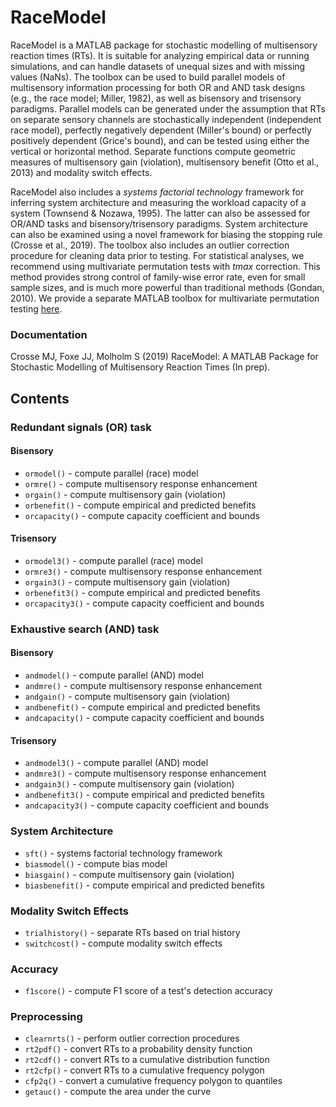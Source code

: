 # RaceModel
RaceModel is a MATLAB package for stochastic modelling of multisensory reaction times (RTs). It is suitable for analyzing empirical data or running simulations, and can handle datasets of unequal sizes and with missing values (NaNs). The toolbox can be used to build parallel models of multisensory information processing for both OR and AND task designs (e.g., the race model; Miller, 1982), as well as bisensory and trisensory paradigms. Parallel models can be generated under the assumption that RTs on separate sensory channels are stochastically independent (independent race model), perfectly negatively dependent (Miller's bound) or perfectly positively dependent (Grice's bound), and can be tested using either the vertical or horizontal method. Separate functions compute geometric measures of multisensory gain (violation), multisensory benefit (Otto et al., 2013) and modality switch effects.

RaceModel also includes a *systems factorial technology* framework for inferring system architecture and measuring the workload capacity of a system (Townsend & Nozawa, 1995). The latter can also be assessed for OR/AND tasks and bisensory/trisensory paradigms. System architecture can also be examined using a novel framework for biasing the stopping rule (Crosse et al., 2019). The toolbox also includes an outlier correction procedure for cleaning data prior to testing. For statistical analyses, we recommend using multivariate permutation tests with *tmax* correction. This method provides strong control of family-wise error rate, even for small sample sizes, and is much more powerful than traditional methods (Gondan, 2010). We provide a separate MATLAB toolbox for multivariate permutation testing [here](https://github.com/mickcrosse/PERMUTOOLS "PERMUTOOLS").

### Documentation
Crosse MJ, Foxe JJ, Molholm S (2019) RaceModel: A MATLAB Package for Stochastic Modelling of Multisensory Reaction Times (In prep).

## Contents
### Redundant signals (OR) task
#### Bisensory
* `ormodel()` - compute parallel (race) model
* `ormre()` - compute multisensory response enhancement
* `orgain()` - compute multisensory gain (violation)
* `orbenefit()` - compute empirical and predicted benefits
* `orcapacity()` - compute capacity coefficient and bounds
 
#### Trisensory
* `ormodel3()` - compute parallel (race) model
* `ormre3()` - compute multisensory response enhancement
* `orgain3()` - compute multisensory gain (violation)
* `orbenefit3()` - compute empirical and predicted benefits
* `orcapacity3()` - compute capacity coefficient and bounds

### Exhaustive search (AND) task
#### Bisensory
* `andmodel()` - compute parallel (AND) model
* `andmre()` - compute multisensory response enhancement
* `andgain()` - compute multisensory gain (violation)
* `andbenefit()` - compute empirical and predicted benefits
* `andcapacity()` - compute capacity coefficient and bounds

#### Trisensory
* `andmodel3()` - compute parallel (AND) model
* `andmre3()` - compute multisensory response enhancement
* `andgain3()` - compute multisensory gain (violation)
* `andbenefit3()` - compute empirical and predicted benefits
* `andcapacity3()` - compute capacity coefficient and bounds

### System Architecture
* `sft()` - systems factorial technology framework
* `biasmodel()` - compute bias model
* `biasgain()` - compute multisensory gain (violation)
* `biasbenefit()` - compute empirical and predicted benefits
 
### Modality Switch Effects
* `trialhistory()` - separate RTs based on trial history
* `switchcost()` - compute modality switch effects

### Accuracy
* `f1score()` - compute F1 score of a test's detection accuracy
 
### Preprocessing
* `clearnrts()` - perform outlier correction procedures
* `rt2pdf()` - convert RTs to a probability density function
* `rt2cdf()` - convert RTs to a cumulative distribution function
* `rt2cfp()` - convert RTs to a cumulative frequency polygon 
* `cfp2q()` - convert a cumulative frequency polygon to quantiles
* `getauc()` - compute the area under the curve

